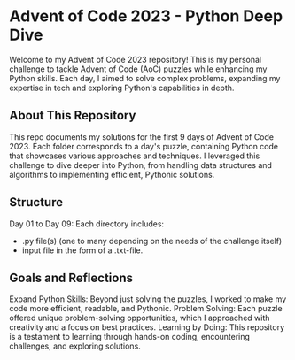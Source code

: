 # Advent of Code 2023 - Python Deep Dive
Welcome to my Advent of Code 2023 repository! This is my personal challenge to tackle Advent of Code (AoC) puzzles while enhancing my Python skills. Each day, I aimed to solve complex problems, expanding my expertise in tech and exploring Python's capabilities in depth.

## About This Repository
This repo documents my solutions for the first 9 days of Advent of Code 2023. Each folder corresponds to a day's puzzle, containing Python code that showcases various approaches and techniques. I leveraged this challenge to dive deeper into Python, from handling data structures and algorithms to implementing efficient, Pythonic solutions.

## Structure
Day 01 to Day 09: Each directory includes:
- .py file(s) (one to many depending on the needs of the challenge itself)
- input file in the form of a .txt-file.

## Goals and Reflections
Expand Python Skills: Beyond just solving the puzzles, I worked to make my code more efficient, readable, and Pythonic.
Problem Solving: Each puzzle offered unique problem-solving opportunities, which I approached with creativity and a focus on best practices.
Learning by Doing: This repository is a testament to learning through hands-on coding, encountering challenges, and exploring solutions.
